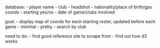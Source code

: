 database:	- player name
			- club
			- headshot
			- nationality/place of birth/gps coords
			- starting yes/no
			- date of game/clubs involved

goal:		- display map of coords for each starting roster, updated before each game
			- minimal
			- pretty
			- search by club

need to do:	- find good reference site to scrape from
			- find out how d3 works
